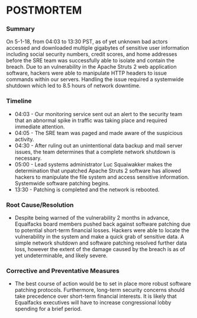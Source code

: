 # POSTMORTEM
### Summary
On 5-1-18, from 04:03 to 13:30 PST, as of yet unknown bad actors accessed and downloaded multiple gigabytes of sensitive user information including social security numbers, credit scores, and home addresses before the SRE team was successfully able to isolate and contain the breach. Due to an vulnerability in the Apache Struts 2 web application software, hackers were able to manipulate HTTP headers to issue commands within our servers. Handling the issue required a systemwide shutdown which led to 8.5 hours of network downtime.

### Timeline
- 04:03 - Our monitoring service sent out an alert to the security team that an abnormal spike in traffic was taking place and required immediate attention.
- 04:05 - The SRE team was paged and made aware of the suspicious activity.
- 04:30 - After ruling out an unintentional data backup and mail server issues, the team determines that a complete network shutdown is necessary.
- 05:00 - Lead systems administrator Luc Squaiwakker makes the determination that unpatched Apache Struts 2 software has allowed hackers to manipulate the file system and access sensitive information. Systemwide software patching begins.
- 13:30 - Patching is completed and the network is rebooted.

### Root Cause/Resolution
- Despite being warned of the vulnerability 2 months in advance, Equalfacks board members pushed back against software patching due to potential short-term financial losses. Hackers were able to locate the vulnerability in the system and make a quick grab of sensitive data. A simple network shutdown and software patching resolved further data loss, however the extent of the damage caused by the breach is as of yet undeterminable, and likely severe.

### Corrective and Preventative Measures
- The best course of action would be to set in place more robust software patching protocols. Furthermore, long-term security concerns should take precedence over short-term financial interests. It is likely that Equalfacks executives will have to increase congressional lobby spending for a brief period.
